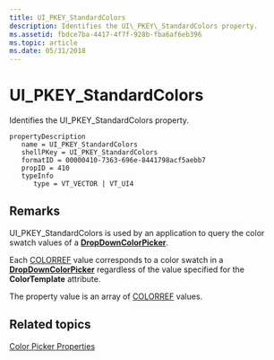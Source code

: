 ```yaml
---
title: UI_PKEY_StandardColors
description: Identifies the UI\_PKEY\_StandardColors property.
ms.assetid: fbdce7ba-4417-4f7f-928b-fba6af6eb396
ms.topic: article
ms.date: 05/31/2018
---
```


# UI\_PKEY\_StandardColors

Identifies the UI\_PKEY\_StandardColors property.

```
propertyDescription
   name = UI_PKEY_StandardColors
   shellPKey = UI_PKEY_StandardColors
   formatID = 00000410-7363-696e-8441798acf5aebb7
   propID = 410
   typeInfo
      type = VT_VECTOR | VT_UI4
```

## Remarks

UI\_PKEY\_StandardColors is used by an application to query the color swatch values of a [**DropDownColorPicker**](windowsribbon-element-dropdowncolorpicker.md).

Each [COLORREF](../gdi/colorref.md) value corresponds to a color swatch in a [**DropDownColorPicker**](windowsribbon-element-dropdowncolorpicker.md) regardless of the value specified for the **ColorTemplate** attribute.

The property value is an array of [COLORREF](../gdi/colorref.md) values.

## Related topics

<dl> <dt>

[Color Picker Properties](windowsribbon-reference-properties-colorpicker.md)
</dt> </dl>

 

 